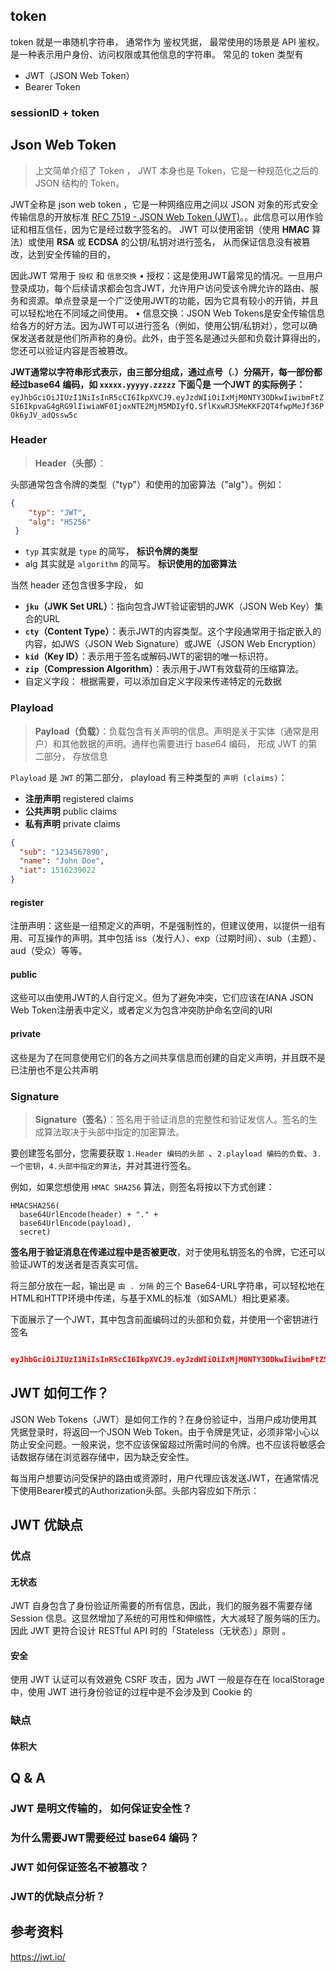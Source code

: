 ## token
token 就是一串随机字符串， 通常作为 鉴权凭据， 最常使用的场景是 API 鉴权。是一种表示用户身份、访问权限或其他信息的字符串。 常见的 token 类型有 
- JWT（JSON Web Token）
- Bearer Token 

### sessionID + token

## Json Web Token
> 上文简单介绍了 Token ， JWT 本身也是 Token，它是一种规范化之后的 JSON 结构的 Token。

JWT全称是 json web token ，它是一种网络应用之间以 JSON 对象的形式安全传输信息的开放标准 [RFC 7519 - JSON Web Token (JWT)](https://datatracker.ietf.org/doc/html/rfc7519)。。此信息可以用作验证和相互信任，因为它是经过数字签名的。
JWT 可以使用密钥（使用 **HMAC** 算法）或使用 **RSA** 或 **ECDSA** 的公钥/私钥对进行签名， 从而保证信息没有被篡改，达到安全传输的目的， 

因此JWT 常用于 `授权` 和 `信息交换` 
• 授权：这是使用JWT最常见的情况。一旦用户登录成功，每个后续请求都会包含JWT，允许用户访问受该令牌允许的路由、服务和资源。单点登录是一个广泛使用JWT的功能，因为它具有较小的开销，并且可以轻松地在不同域之间使用。
• 信息交换：JSON Web Tokens是安全传输信息给各方的好方法。因为JWT可以进行签名（例如，使用公钥/私钥对），您可以确保发送者就是他们所声称的身份。此外，由于签名是通过头部和负载计算得出的，您还可以验证内容是否被篡改。


**JWT通常以字符串形式表示，由三部分组成，通过点号（.）分隔开，每一部份都经过base64 编码，如 `xxxxx.yyyyy.zzzzz` 下面👇是 一个JWT 的实际例子：**
`eyJhbGciOiJIUzI1NiIsInR5cCI6IkpXVCJ9.eyJzdWIiOiIxMjM0NTY3ODkwIiwibmFtZSI6IkpvaG4gRG9lIiwiaWF0IjoxNTE2MjM5MDIyfQ.SflKxwRJSMeKKF2QT4fwpMeJf36POk6yJV_adQssw5c
`

### Header
>   **Header（头部）**：

头部通常包含令牌的类型（"typ"）和使用的加密算法（"alg"）。例如：
```json
{
	"typ": "JWT", 
	"alg": "HS256"
 }
```

- `typ` 其实就是 `type` 的简写， **标识令牌的类型**
- alg 其实就是  `algorithm` 的简写。 **标识使用的加密算法**

当然 header 还包含很多字段， 如
- **`jku`（JWK Set URL）**：指向包含JWT验证密钥的JWK（JSON Web Key）集合的URL
- **`cty`（Content Type）**：表示JWT的内容类型。这个字段通常用于指定嵌入的内容，如JWS（JSON Web Signature）或JWE（JSON Web Encryption）
- **`kid`（Key ID）**：表示用于签名或解码JWT的密钥的唯一标识符。
- **`zip`（Compression Algorithm）**：表示用于JWT有效载荷的压缩算法。
- 自定义字段： 根据需要，可以添加自定义字段来传递特定的元数据

### Playload
> **Payload（负载）**：负载包含有关声明的信息。声明是关于实体（通常是用户）和其他数据的声明。通样也需要进行 base64 编码， 形成 JWT 的第二部分， 存放信息

`Playload` 是 `JWT` 的第二部分， playload 有三种类型的 `声明 (claims)`： 
- **注册声明**  registered claims
- **公共声明**  public claims
- **私有声明** private claims

```json
{
  "sub": "1234567890",
  "name": "John Doe",
  "iat": 1516239022
}
```
#### register
注册声明：这些是一组预定义的声明，不是强制性的，但建议使用，以提供一组有用、可互操作的声明。其中包括 iss（发行人）、exp（过期时间）、sub（主题）、aud（受众）等等。
#### public
这些可以由使用JWT的人自行定义。但为了避免冲突，它们应该在IANA JSON Web Token注册表中定义，或者定义为包含冲突防护命名空间的URI
#### private
这些是为了在同意使用它们的各方之间共享信息而创建的自定义声明，并且既不是已注册也不是公共声明

### Signature
> **Signature（签名）**：签名用于验证消息的完整性和验证发信人。签名的生成算法取决于头部中指定的加密算法。

要创建签名部分，您需要获取 `1.Header 编码的头部 `、`2.playload 编码的负载`、`3.一个密钥`，`4.头部中指定的算法`，并对其进行签名。

例如，如果您想使用 `HMAC SHA256` 算法，则签名将按以下方式创建：
```
HMACSHA256(
  base64UrlEncode(header) + "." +
  base64UrlEncode(payload),
  secret)
```

**签名用于验证消息在传递过程中是否被更改**，对于使用私钥签名的令牌，它还可以验证JWT的发送者是否真实可信。

将三部分放在一起，输出是 `由 . 分隔` 的三个 Base64-URL字符串，可以轻松地在HTML和HTTP环境中传递，与基于XML的标准（如SAML）相比更紧凑。

下面展示了一个JWT，其中包含前面编码过的头部和负载，并使用一个密钥进行签名
```json

eyJhbGciOiJIUzI1NiIsInR5cCI6IkpXVCJ9.eyJzdWIiOiIxMjM0NTY3ODkwIiwibmFtZSI6IkpvaG4gRG9lIiwiaWF0IjoxNTE2MjM5MDIyfQ.SflKxwRJSMeKKF2QT4fwpMeJf36POk6yJV_adQssw5c
```

## JWT 如何工作？
JSON Web Tokens（JWT）是如何工作的？在身份验证中，当用户成功使用其凭据登录时，将返回一个JSON Web Token。由于令牌是凭证，必须非常小心以防止安全问题。一般来说，您不应该保留超过所需时间的令牌。也不应该将敏感会话数据存储在浏览器存储中，因为缺乏安全性。

每当用户想要访问受保护的路由或资源时，用户代理应该发送JWT，在通常情况下使用Bearer模式的Authorization头部。头部内容应如下所示：

## JWT 优缺点
### 优点

#### 无状态
JWT 自身包含了身份验证所需要的所有信息，因此，我们的服务器不需要存储 Session 信息。这显然增加了系统的可用性和伸缩性，大大减轻了服务端的压力。因此 JWT 更符合设计 RESTful API 时的「Stateless（无状态）」原则 。

#### 安全
使用 JWT 认证可以有效避免 CSRF 攻击，因为 JWT 一般是存在在 localStorage 中，使用 JWT 进行身份验证的过程中是不会涉及到 Cookie 的

### 缺点
#### 体积大

## Q & A

### JWT 是明文传输的， 如何保证安全性？

### 为什么需要JWT需要经过 base64 编码？

### JWT 如何保证签名不被篡改？

### JWT的优缺点分析？


## 参考资料
https://jwt.io/